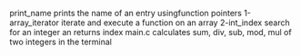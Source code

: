 print_name prints the name of an entry usingfunction pointers
1-array_iterator iterate and execute a function on an array
2-int_index search for an integer an returns index
main.c calculates sum, div, sub, mod, mul of two integers in the terminal
